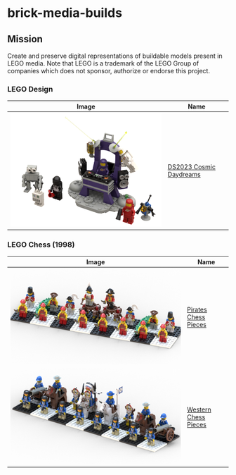 brick-media-builds
==================

Mission
-------
Create and preserve digital representations of buildable models present in LEGO media. Note that LEGO is a trademark of the LEGO Group of companies which does not sponsor, authorize or endorse this project.

### LEGO Design
| Image | Name |
|-|-|
| ![](builds/lego-design/ds2023-cosmic-daydreams/ds2023-cosmic-daydreams.png) | [DS2023 Cosmic Daydreams](/builds/lego-design/ds2023-cosmic-daydreams)

### LEGO Chess (1998)
| Image | Name |
|-|-|
| ![](builds/lego-chess/pirates-pieces/pirates-pieces.png) | [Pirates Chess Pieces](/builds/lego-chess/pirates-pieces)
| ![](builds/lego-chess/western-pieces/western-pieces.png) | [Western Chess Pieces](/builds/lego-chess/western-pieces)